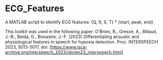 # ECG_Features
A MATLAB script to identify ECG features: {Q, R, S, T} * {start, peak, end} 

This toolkit was used in the following paper:
O'Brien, B., Gresse, A., Billaud, J.-B., Belda, G., Bonastre, J.-F. (2023) Differentiating acoustic and physiological features in speech for hypoxia detection. Proc. INTERSPEECH 2023, 5013-5017, doi: [https://www.isca-archive.org/interspeech_2023/obrien23_interspeech.html]
